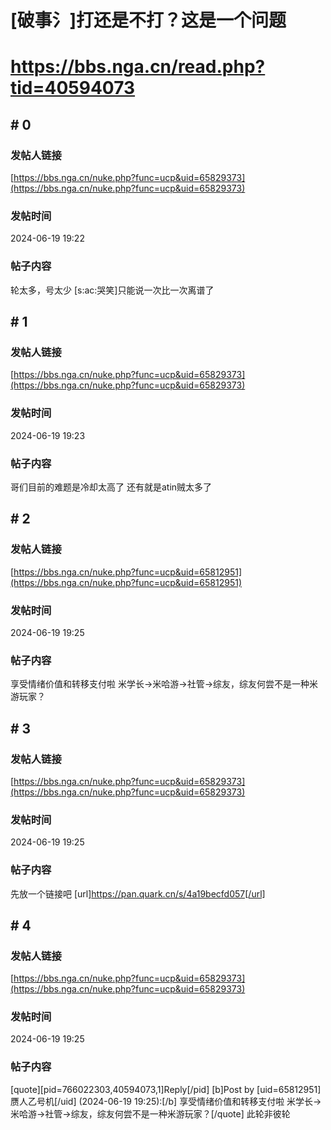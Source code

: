 # [破事氵]打还是不打？这是一个问题
# https://bbs.nga.cn/read.php?tid=40594073

## \# 0
### 发帖人链接
[https://bbs.nga.cn/nuke.php?func=ucp&uid=65829373](https://bbs.nga.cn/nuke.php?func=ucp&uid=65829373)
### 发帖时间
2024-06-19 19:22
### 帖子内容
轮太多，号太少
[s:ac:哭笑]只能说一次比一次离谱了
## \# 1
### 发帖人链接
[https://bbs.nga.cn/nuke.php?func=ucp&uid=65829373](https://bbs.nga.cn/nuke.php?func=ucp&uid=65829373)
### 发帖时间
2024-06-19 19:23
### 帖子内容
哥们目前的难题是冷却太高了
还有就是atin贼太多了
## \# 2
### 发帖人链接
[https://bbs.nga.cn/nuke.php?func=ucp&uid=65812951](https://bbs.nga.cn/nuke.php?func=ucp&uid=65812951)
### 发帖时间
2024-06-19 19:25
### 帖子内容
享受情绪价值和转移支付啦
米学长→米哈游→社管→综友，综友何尝不是一种米游玩家？
## \# 3
### 发帖人链接
[https://bbs.nga.cn/nuke.php?func=ucp&uid=65829373](https://bbs.nga.cn/nuke.php?func=ucp&uid=65829373)
### 发帖时间
2024-06-19 19:25
### 帖子内容
先放一个链接吧
[url]https://pan.quark.cn/s/4a19becfd057[/url]
## \# 4
### 发帖人链接
[https://bbs.nga.cn/nuke.php?func=ucp&uid=65829373](https://bbs.nga.cn/nuke.php?func=ucp&uid=65829373)
### 发帖时间
2024-06-19 19:25
### 帖子内容
[quote][pid=766022303,40594073,1]Reply[/pid] [b]Post by [uid=65812951]赝人乙号机[/uid] (2024-06-19 19:25):[/b]
享受情绪价值和转移支付啦
米学长→米哈游→社管→综友，综友何尝不是一种米游玩家？[/quote]
此轮非彼轮
